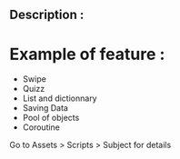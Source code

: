 ## Description :

# Example of feature :

- Swipe
- Quizz
- List and dictionnary
- Saving Data
- Pool of objects
- Coroutine

Go to Assets > Scripts > Subject for details

